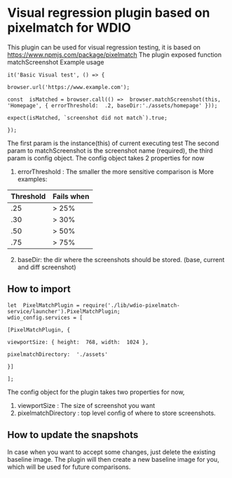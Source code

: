 # Visual regression plugin based on pixelmatch for WDIO

This plugin can be used for visual regression testing, it is based on https://www.npmjs.com/package/pixelmatch 
The plugin exposed function matchScreenshot
Example usage
```
it('Basic Visual test', () => {

browser.url('https://www.example.com');

const  isMatched = browser.call(() =>  browser.matchScreenshot(this, 'Homepage', { errorThreshold:  .2, baseDir:'./assets/homepage' }));

expect(isMatched, `screenshot did not match`).true;

});
```
The first param is the instance(this) of current executing test
The second param to matchScreenshot is the screenshot name (required),
the third param is config object.
The config object takes 2 properties for now
1. errorThreshold : The smaller the more sensitive comparison is
More examples:

| Threshold | Fails when |
|-----------|------------|
| .25 | > 25%  |
| .30 | > 30% |
| .50 | > 50% |
| .75 | > 75% |
2. baseDir: the dir where the screenshots should be stored. (base, current and diff screenshot)
## How to import
```
let  PixelMatchPlugin = require('./lib/wdio-pixelmatch-service/launcher').PixelMatchPlugin;
wdio_config.services = [

[PixelMatchPlugin, {

viewportSize: { height:  768, width:  1024 },

pixelmatchDirectory:  './assets'

}]

];
```
The config object for the plugin takes two properties for now,
1. viewportSize : The size of screenshot you want
2. pixelmatchDirectory : top level config of where to store screenshots.

## How to update the snapshots
In case when you want to accept some changes, just delete the existing baseline image. The plugin will then create a new baseline image for you, which will be used for future comparisons.